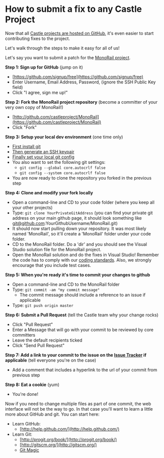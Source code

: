 # How to submit a fix to any Castle Project

Now that all [Castle projects are hosted on GitHub](http://github.com/castleproject), it's even easier to start contributing fixes to the project.

Let's walk through the steps to make it easy for all of us!

Let's say you want to submit a patch for the [MonoRail project](https://github.com/castleproject/MonoRail).

**Step 1: Sign up for GitHub** (jump on it)

* [https://github.com/signup/free](https://github.com/signup/free)
* Enter Username, Email Address, Password, (ignore the SSH Public Key field)
* Click "I agree, sign me up!"

**Step 2: Fork the MonoRail project repository** (become a committer of your very own copy of MonoRail!)

* [http://github.com/castleproject/MonoRail](https://github.com/castleproject/MonoRail)
* Click "Fork"

**Step 3: Setup your local dev environment** (one time only)

* [First install git](http://help.github.com/git-installation-redirect)
* [Then generate an SSH keypair](http://help.github.com/msysgit-key-setup)
* [Finally set your local git config](http://help.github.com/git-email-settings)
* You also want to set the following git settings:
  * `git config --global core.autocrlf false`
  * `git config --system core.autocrlf false`
* You are now ready to clone the repository you forked in the previous step

**Step 4: Clone and modify your fork locally**

* Open a command-line and CD to your code folder (where you keep all your other projects)
* Type: `git clone YourPrivateGitAddress` (you can find your private git address on your main github page, it should look something like git@github.com:YourGithubUsername/MonoRail.git)
* It should now start pulling down your repository. It was most likely named 'MonoRail', so it'll create a 'MonoRail' folder under your code folder.
* CD to the MonoRail folder.  Do a 'dir' and you should see the Visual Studio solution file for the MonoRail project.
* Open the MonoRail solution and do the fixes in Visual Studio! Remember the code has to comply with our [coding standards](coding-standards.md). Also, we strongly encourage that you include test cases.

**Step 5: When you're ready it's time to commit your changes to github**

* Open a command-line and CD to the MonoRail folder
* Type: `git commit -am "my commit message"`
  * The commit message should include a reference to an issue if applicable
* Type: `git push origin master`

**Step 6: Submit a Pull Request** (tell the Castle team why your change rocks)

* Click "Pull Request"
* Enter a Message that will go with your commit to be reviewed by core committers
* Leave the default recipients ticked
* Click "Send Pull Request"

**Step 7: Add a link to your commit to the issue on the [Issue Tracker](https://github.com/castleproject) if applicable** (tell everyone you're on the case)

* Add a comment that includes a hyperlink to the url of your commit from previous step

**Step 8: Eat a cookie** (yum)

* You're done!

Now if you need to change multiple files as part of one commit, the web interface will not be the way to go. In that case you'll want to learn a little more about GitHub and git. You can start here:

* Learn GitHub:
  * [http://help.github.com/](http://help.github.com/)
* Learn Git:
  * [http://progit.org/book/](http://progit.org/book/)
  * [http://gitscm.org/](http://gitscm.org/)
  * [Git Magic](http://www-cs-students.stanford.edu/%7Eblynn/gitmagic/)
